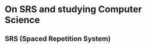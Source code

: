 # On SRS and studying Computer Science

## SRS (Spaced Repetition System)



<!-- ## Studying Computer Science -->

<!-- ## Combining SRS and Computer Science -->
